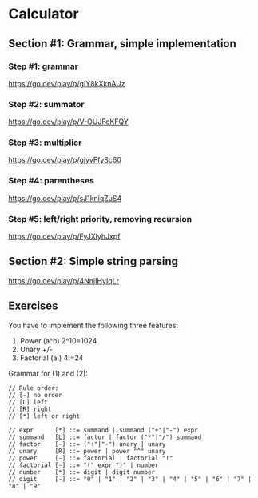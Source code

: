 # Calculator

## Section #1: Grammar, simple implementation

### Step #1: grammar
https://go.dev/play/p/gIY8kXknAUz
### Step #2: summator
https://go.dev/play/p/V-OUJFoKFQY
### Step #3: multiplier
https://go.dev/play/p/gjyvFfySc60
### Step #4: parentheses
https://go.dev/play/p/sJ1kniqZuS4
### Step #5: left/right priority, removing recursion
https://go.dev/play/p/FyJXlyhJxpf

## Section #2: Simple string parsing

https://go.dev/play/p/4NnjIHyIqLr

## Exercises

You have to implement the following three features:
1. Power (a^b) 2^10=1024
2. Unary +/-
3. Factorial (a!) 4!=24

Grammar for (1) and (2):

```
// Rule order:
// [-] no order
// [L] left
// [R] right
// [*] left or right

// expr      [*] ::= summand | summand ("+"|"-") expr
// summand   [L] ::= factor | factor ("*"|"/") summand
// factor    [-] ::= ("+"|"-") unary | unary
// unary     [R] ::= power | power "^" unary
// power     [-] ::= factorial | factorial "!"
// factorial [-] ::= "(" expr ")" | number
// number    [*] ::= digit | digit number
// digit     [-] ::= "0" | "1" | "2" | "3" | "4" | "5" | "6" | "7" | "8" | "9"
```
